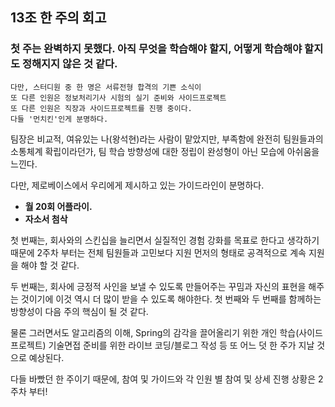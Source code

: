 ## 13조 한 주의 회고

### 첫 주는 완벽하지 못했다. 아직 무엇을 학습해야 할지, 어떻게 학습해야 할지도 정해지지 않은 것 같다.
    다만, 스터디원 중 한 명은 서류전형 합격의 기쁜 소식이
    또 다른 인원은 정보처리기사 시험의 실기 준비와 사이드프로젝트
    또 다른 인원은 직장과 사이드프로젝트를 진행 중이다.
    다들 '먼치킨'인게 분명하다.

팀장은 비교적, 여유있는 나(왕석현)라는 사람이 맡았지만, 
부족함에 완전히 팀원들과의 소통체계 확립이라던가, 
팀 학습 방향성에 대한 정립이 완성형이 아닌 모습에 아쉬움을 느낀다.

다만, 제로베이스에서 우리에게 제시하고 있는 가이드라인이 분명하다.

- **월 20회 어플라이.**
- **자소서 첨삭**

첫 번째는, 회사와의 스킨십을 늘리면서 실질적인 경험 강화를 목표로 한다고 생각하기 때문에
2주차 부터는 전체 팀원들과 고민보다 지원 먼저의 형태로 공격적으로 계속 지원을 해야 할 것 같다.

두 번째는, 회사에 긍정적 사인을 보낼 수 있도록 만들어주는 꾸밈과 자신의 표현을 해주는 것이기에
이것 역시 더 많이 받을 수 있도록 해야한다. 첫 번째와 두 번째를 함께하는 방향성이 다음 주의 핵심이 될 것 같다.

물론 그러면서도 알고리즘의 이해, Spring의 감각을 끌어올리기 위한 개인 학습(사이드 프로젝트) 
기술면접 준비를 위한 라이브 코딩/블로그 작성 등 또 어느 덧 한 주가 지날 것으로 예상된다.

다들 바빴던 한 주이기 때문에, 참여 및 가이드와 각 인원 별 참여 및 상세 진행 상황은 2주차 부터!